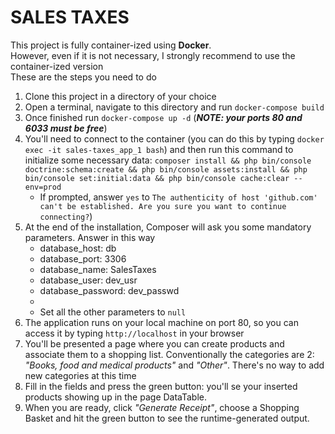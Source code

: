 SALES TAXES
========================

This project is fully container-ized using **Docker**.<br>
However, even if it is not necessary, I strongly recommend to use the container-ized version<br>
These are the steps you need to do

1. Clone this project in a directory of your choice
2. Open a terminal, navigate to this directory and run `docker-compose build`
3. Once finished run `docker-compose up -d` (***NOTE: your ports 80 and 6033 must be free***)
4. You'll need to connect to the container (you can do this by typing `docker exec -it sales-taxes_app_1 bash`) and then run this command to initialize some necessary data: `composer install && php bin/console doctrine:schema:create && php bin/console assets:install && php bin/console set:initial:data && php bin/console cache:clear --env=prod`
    * If prompted, answer `yes` to `The authenticity of host 'github.com' can't be established. Are you sure you want to continue connecting?`)
5. At the end of the installation, Composer will ask you some mandatory parameters. Answer in this way
    * database_host: db
    * database_port: 3306
    * database_name: SalesTaxes
    * database_user: dev_usr
    * database_password: dev_passwd
    *
    * Set all the other parameters to `null` 
6. The application runs on your local machine on port 80, so you can access it by typing `http://localhost` in your browser
7. You'll be presented a page where you can create products and associate them to a shopping list. Conventionally the categories are 2: *"Books, food and medical products"* and *"Other"*. There's no way to add new categories at this time
8. Fill in the fields and press the green button: you'll se your inserted products showing up in the page DataTable.
9. When you are ready, click *"Generate Receipt"*, choose a Shopping Basket and hit the green button to see the runtime-generated output.